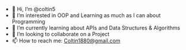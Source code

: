 - 👋 Hi, I’m @coltin5
- 👀 I’m interested in OOP and Learning as much as I can about Programming
- 🌱 I’m currently learning about APIs and Data Structures & Algorithms 
- 💞️ I’m looking to collaborate on a Project
- 📫 How to reach me: Coltin1880@gmail.com

<!---
coltin5/coltin5 is a ✨ special ✨ repository because its `README.md` (this file) appears on your GitHub profile.
You can click the Preview link to take a look at your changes.
--->
